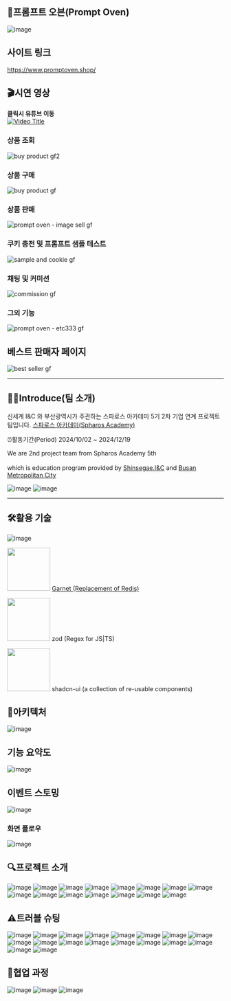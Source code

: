## 🍞프롬프트 오븐(Prompt Oven)
![image](https://github.com/user-attachments/assets/61aec1e6-c221-4098-8e33-ae43c322fde7)

## 사이트 링크
https://www.promptoven.shop/

## 🎬시연 영상
**클릭시 유튜브 이동**
<br>
[![Video Title](https://img.youtube.com/vi/AGIUcD3vmp8/0.jpg)](https://www.youtube.com/watch?v=AGIUcD3vmp8)

### 상품 조회
![buy product gf2](https://github.com/user-attachments/assets/23106ca3-025b-492c-a309-39f734206a39)

### 상품 구매
![buy product gf](https://github.com/user-attachments/assets/dcefbb80-4579-4bae-b3e2-d154a6225bd6)

### 상품 판매
![prompt oven - image sell gf](https://github.com/user-attachments/assets/5bac9f1e-8470-4f47-9a0b-6f0e4166d146)

### 쿠키 충전 및 프롬프트 샘플 테스트
![sample and cookie gf](https://github.com/user-attachments/assets/e056edc9-c151-4577-9c5b-7b55aa05e695)

### 채팅 및 커미션
![commission gf](https://github.com/user-attachments/assets/46e7d198-320c-48a7-80fd-f559bb0da11f)

### 그외 기능
![prompt oven - etc333 gf](https://github.com/user-attachments/assets/5c5d104f-fb5d-45f4-ad1c-716e8a896df3)


## 베스트 판매자 페이지
![best seller gf](https://github.com/user-attachments/assets/26fcd3c3-2290-4fd2-bbc6-48fff2991bb4)

****
## 🙋‍♀️Introduce(팀 소개)
신세계 I&C 와 부산광역시가 주관하는 스파로스 아카데미 5기
2차 기업 연계 프로젝트 팀입니다.
[스파로스 아카데미(Spharos Academy)](https://swedu.spharosacademy.com/spharos_total.html)

⏰활동기간(Period) 2024/10/02 ~ 2024/12/19

We are 2nd project team from Spharos Academy 5th <br></br> which is education program provided by [Shinsegae.I&C](https://shinsegae-inc.com/) and [Busan Metropolitan City](busan.go.kr) 

![image](https://github.com/user-attachments/assets/726e04ef-b746-46f8-851b-25239c7e1a5e)
![image](https://github.com/user-attachments/assets/b06692b2-5b8b-42dd-a069-93991e1aeeed)



****

## 🛠️활용 기술
![image](https://github.com/user-attachments/assets/ea972f9f-b1e5-4f9b-93ab-2302159087ee)

<img src="https://microsoft.github.io/garnet/img/garnet-logo-diamond.png" width="100"></img> [Garnet (Replacement of Redis)](https://github.com/microsoft/garnet)

<img src="https://zod.dev/logo.svg" width="100"></img> zod (Regex for JS|TS)

<img src="https://mediaresource.sfo2.digitaloceanspaces.com/wp-content/uploads/2024/04/20161105/shadcn-ui-logo-EF735EC0E5-seeklogo.com.png" width="100"></img> shadcn-ui (a collection of re-usable components)


## 📐아키텍처
![image](https://github.com/user-attachments/assets/dfcb1e13-ecfd-453f-935e-2e308c7c4986)

## 기능 요약도
![image](https://github.com/user-attachments/assets/cacad65a-0eff-4af2-82c9-72e6cdd21331)


## 이벤트 스토밍
![image](https://github.com/user-attachments/assets/535cfb15-0ac9-425f-8f4e-a95a7bccc929)

### 화면 플로우
![image](https://github.com/user-attachments/assets/794bcbde-91a5-4f58-8c5a-49f58bd79980)

## 🔍프로젝트 소개
![image](https://github.com/user-attachments/assets/0f946b91-195a-4f97-ba9e-7dd927d2e00f)
![image](https://github.com/user-attachments/assets/ad6aae53-2a76-45a9-88ac-cdaf88be8a57)
![image](https://github.com/user-attachments/assets/c9345828-06e8-45e1-b70c-187fb37df462)
![image](https://github.com/user-attachments/assets/4840a57b-ac67-48ee-b11e-94f7bb9c289e)
![image](https://github.com/user-attachments/assets/be8f162c-8968-4750-bea7-8941e67f4f75)
![image](https://github.com/user-attachments/assets/89aa4936-3dc4-4bd1-8a75-b988da24b705)
![image](https://github.com/user-attachments/assets/6d649a08-a7b8-4480-bcb0-e1e26c2f053e)
![image](https://github.com/user-attachments/assets/17216c33-718f-43e1-9d9b-f6e98ca71f19)
![image](https://github.com/user-attachments/assets/6005fef1-c5cc-4ba7-a6cc-c3f756e9501c)
![image](https://github.com/user-attachments/assets/aa99f96a-f213-46ca-9c23-6d9b31bd0db8)
![image](https://github.com/user-attachments/assets/bff39922-3559-40b0-a76c-536c3f13764e)
![image](https://github.com/user-attachments/assets/26d111c3-d312-42ea-9e81-5ce5a74282c5)
![image](https://github.com/user-attachments/assets/67550bbc-797a-4259-a261-91b6f5cbb7d3)
![image](https://github.com/user-attachments/assets/5b026639-7bbe-4b9f-b597-40879de539e7)
![image](https://github.com/user-attachments/assets/2d43ce92-f6a9-478c-955f-bab8fd94044d)

## ⚠️트러블 슈팅
![image](https://github.com/user-attachments/assets/8cac2d69-e8fb-4215-8ec8-1411cbd8558f)
![image](https://github.com/user-attachments/assets/ea81fcc4-b980-4313-a2d9-28b5122bf615)
![image](https://github.com/user-attachments/assets/2609c3b9-8ae3-494f-a6a7-69af73a0823f)
![image](https://github.com/user-attachments/assets/3fef3e96-5f36-455a-bdf4-dacc6d3ba6ea)
![image](https://github.com/user-attachments/assets/de4aa527-3a58-4e70-ab3f-1bf1b8cf60e4)
![image](https://github.com/user-attachments/assets/1c1a9ee9-4d54-4d4c-af5f-2d7a25e94dfc)
![image](https://github.com/user-attachments/assets/2747594c-6149-4ff3-bc29-0b891b5948c6)
![image](https://github.com/user-attachments/assets/e3ba5591-57f0-4445-a0b9-ad717df9aac8)
![image](https://github.com/user-attachments/assets/5583a0a9-8291-4d25-9bf5-a7798b7bde6c)
![image](https://github.com/user-attachments/assets/ad9fb97f-8876-4a19-ae73-ccdaecbb003a)
![image](https://github.com/user-attachments/assets/f7a1f84f-3dc9-4132-9c47-cd48b821a918)
![image](https://github.com/user-attachments/assets/212cc7cc-2b26-4078-9dc5-57a9e91839b1)
![image](https://github.com/user-attachments/assets/aed79069-b8a2-4dae-aefd-fad50eacb5c1)
![image](https://github.com/user-attachments/assets/835e1a2e-19c7-4807-bb56-39aff83fd104)
![image](https://github.com/user-attachments/assets/a02e345c-792f-4b34-ae09-9f20a3f7b117)
![image](https://github.com/user-attachments/assets/1d7bcd32-9f51-4282-8ae3-62e9df218492)
![image](https://github.com/user-attachments/assets/a330907b-0f31-455d-98b8-2b90ace72cdc)
![image](https://github.com/user-attachments/assets/31d7d1c9-0416-45c5-b5a2-66148b2f1576)

## 🤝협업 과정
![image](https://github.com/user-attachments/assets/a893c989-a24e-409f-b4d1-1a5746a98cdf)
![image](https://github.com/user-attachments/assets/c2ebed46-f2bd-4739-b01f-76968261c455)
![image](https://github.com/user-attachments/assets/9e53d7fb-36b8-4d95-906d-9533dd7626ec)

<br>

